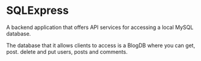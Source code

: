# SQLExpress

A backend application that offers API services for accessing a local MySQL database.

The database that it allows clients to access is a BlogDB where you can get, post. delete and put users, posts and comments.
